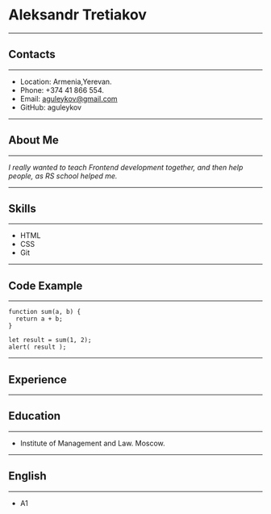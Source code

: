 # **Aleksandr Tretiakov**
*****
## Contacts
*****
* Location: Armenia,Yerevan.
* Phone: +374 41 866 554.
* Email: aguleykov@gmail.com
* GitHub: aguleykov
*****
## About Me
*****
*I really wanted to teach Frontend development together, and then help people, as RS school helped me.*
*****
## Skills
*****
* HTML
* CSS
* Git
******
## Code Example
******
```
function sum(a, b) {
  return a + b;
}

let result = sum(1, 2);
alert( result );
```
*****
## Experience
*****
## Education
*****
* Institute of Management and Law. Moscow.
*****
## English
*****
* A1
